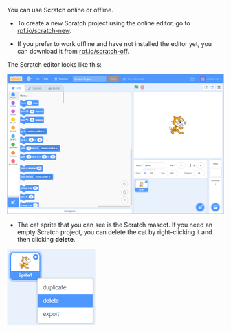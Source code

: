 You can use Scratch online or offline.

+ To create a new Scratch project using the online editor, go to <a href="http://rpf.io/scratch-new" target="_blank">rpf.io/scratch-new</a>.

+ If you prefer to work offline and have not installed the editor yet, you can download it from <a href="http://rpf.io/scratch-off" target="_blank">rpf.io/scratch-off</a>.

The Scratch editor looks like this:

![screenshot](images/scratch-editor.png)

+ The cat sprite that you can see is the Scratch mascot. If you need an empty Scratch project, you can delete the cat by right-clicking it and then clicking __delete__.

![screenshot](images/delete.png)
